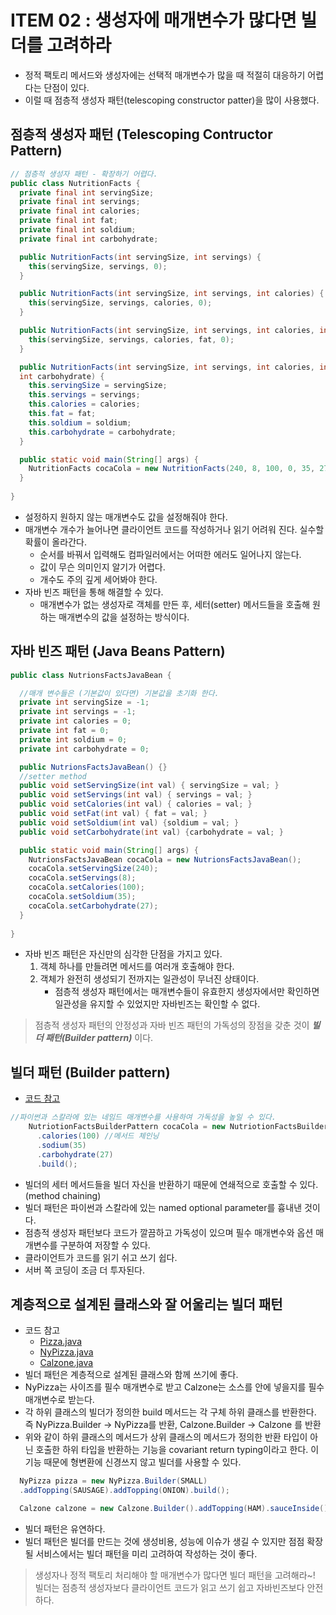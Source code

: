 # ITEM 02 : 생성자에 매개변수가 많다면 빌더를 고려하라

- 정적 팩토리 메서드와 생성자에는 선택적 매개변수가 많을 때 적절히 대응하기 어렵다는 단점이 있다.
- 이럴 때 점층적 생성자 패턴(telescoping constructor patter)을 많이 사용했다.

## 점층적 생성자 패턴 (Telescoping Contructor Pattern)

```java
// 점층적 생성자 패턴 - 확장하기 어렵다. 
public class NutritionFacts {
  private final int servingSize;  
  private final int servings;     
  private final int calories;     
  private final int fat;
  private final int soldium;
  private final int carbohydrate;

  public NutritionFacts(int servingSize, int servings) {
    this(servingSize, servings, 0);
  }

  public NutritionFacts(int servingSize, int servings, int calories) {
    this(servingSize, servings, calories, 0);
  }

  public NutritionFacts(int servingSize, int servings, int calories, int fat) {
    this(servingSize, servings, calories, fat, 0);
  }

  public NutritionFacts(int servingSize, int servings, int calories, int fat, int soldium,
  int carbohydrate) {
    this.servingSize = servingSize;
    this.servings = servings;
    this.calories = calories;
    this.fat = fat;
    this.soldium = soldium;
    this.carbohydrate = carbohydrate;
  }

  public static void main(String[] args) {
    NutritionFacts cocaCola = new NutritionFacts(240, 8, 100, 0, 35, 27);
  }
  
}
```

- 설정하지 원하지 않는 매개변수도 값을 설정해줘야 한다.
- 매개변수 개수가 늘어나면 클라이언트 코드를 작성하거나 읽기 어려워 진다. 실수할 확률이 올라간다.
  - 순서를 바꿔서 입력해도 컴파일러에서는 어떠한 에러도 일어나지 않는다.
  - 값이 무슨 의미인지 알기가 어렵다.
  - 개수도 주의 깊게 세어봐야 한다.
- 자바 빈즈 패턴을 통해 해결할 수 있다.
  - 매개변수가 없는 생성자로 객체를 만든 후, 세터(setter) 메서드들을 호출해 원하는 매개변수의 값을 설정하는 방식이다.

## 자바 빈즈 패턴 (Java Beans Pattern)

```java
public class NutrionsFactsJavaBean {

  //매개 변수들은 (기본값이 있다면) 기본값을 초기화 한다.
  private int servingSize = -1;  
  private int servings = -1;     
  private int calories = 0;     
  private int fat = 0;
  private int soldium = 0;
  private int carbohydrate = 0;

  public NutrionsFactsJavaBean() {}
  //setter method
  public void setServingSize(int val) { servingSize = val; }
  public void setServings(int val) { servings = val; }
  public void setCalories(int val) { calories = val; }
  public void setFat(int val) { fat = val; }
  public void setSoldium(int val) {soldium = val; }
  public void setCarbohydrate(int val) {carbohydrate = val; }

  public static void main(String[] args) {
    NutrionsFactsJavaBean cocaCola = new NutrionsFactsJavaBean();
    cocaCola.setServingSize(240);
    cocaCola.setServings(8);
    cocaCola.setCalories(100);
    cocaCola.setSoldium(35);
    cocaCola.setCarbohydrate(27);
  }
  
}
```

- 자바 빈즈 패턴은 자신만의 심각한 단점을 가지고 있다.
  1. 객체 하나를 만들려면 메서드를 여러개 호출해야 한다.
  2. 객체가 완전히 생성되기 전까지는 일관성이 무너진 상태이다.
      - 점층적 생성자 패턴에서는 매개변수들이 유효한지 생성자에서만 확인하면 일관성을 유지할 수 있었지만 자바빈즈는 확인할 수 없다.

> 점층적 생성자 패턴의 안정성과 자바 빈즈 패턴의 가독성의 장점을 갖춘 것이 ***빌더 패턴(Builder pattern)*** 이다.

## 빌더 패턴 (Builder pattern)
- [코드 참고](https://github.com/zinato/1day-1commit/blob/zinato/2021_08/zinato_note/book/development/EffectiveJava3/item02/NutritionFactsBuilderPattern.java)

```java
//파이썬과 스칼라에 있는 네임드 매개변수를 사용하여 가독성을 높일 수 있다.
    NutriotionFactsBuilderPattern cocaCola = new NutriotionFactsBuilderPattern.Builder(240, 8) //필수 매개변수 
      .calories(100) //메서드 체인닝 
      .sodium(35)
      .carbohydrate(27)
      .build();
```

- 빌더의 세터 메서드들을 빌더 자신을 반환하기 때문에 연쇄적으로 호출할 수 있다. (method chaining)
- 빌더 패턴은 파이썬과 스칼라에 있는 named optional parameter를 흉내낸 것이다.
- 점층적 생성자 패턴보다 코드가 깔끔하고 가독성이 있으며 필수 매개변수와 옵션 매개변수를 구분하여 저장할 수 있다.
- 클라이언트가 코드를 읽기 쉬고 쓰기 쉽다.
- 서버 쪽 코딩이 조금 더 투자된다.

## 계층적으로 설계된 클래스와 잘 어울리는 빌더 패턴
- 코드 참고 
    - [Pizza.java]()
    - [NyPizza.java]()
    - [Calzone.java]()
- 빌더 패턴은 계층적으로 설계된 클래스와 함께 쓰기에 좋다. 
- NyPizza는 사이즈를 필수 매개변수로 받고 Calzone는 소스를 안에 넣을지를 필수 매개변수로 받는다. 
- 각 하위 클래스의 빌더가 정의한 build 메서드는 각 구체 하위 클래스를 반환한다. 즉 NyPizza.Builder -> NyPizza를 반환,
Calzone.Builder -> Calzone 를 반환
- 위와 같이 하위 클래스의 메서드가 상위 클래스의 메서드가 정의한 반환 타입이 아닌 호출한 하위 타입을 반환하는 기능을 
covariant return typing이라고 한다. 이 기능 때문에 형변환에 신경쓰지 않고 빌더를 사용할 수 있다. 
  
```java
  NyPizza pizza = new NyPizza.Builder(SMALL)
  .addTopping(SAUSAGE).addTopping(ONION).build();

  Calzone calzone = new Calzone.Builder().addTopping(HAM).sauceInside().build();
```
- 빌더 패턴은 유연하다. 
- 빌더 패턴은 빌더를 만드는 것에 생성비용, 성능에 이슈가 생길 수 있지만 점점 확장될 서비스에서는 빌더 패턴을 미리 고려하여 
작성하는 것이 좋다. 
  
> 생성자나 정적 팩토리 처리해야 할 매개변수가 많다면 빌더 패턴을 고려해라~!
> 빌더는 점층적 생성자보다 클라이언트 코드가 읽고 쓰기 쉽고 자바빈즈보다 안전하다.
